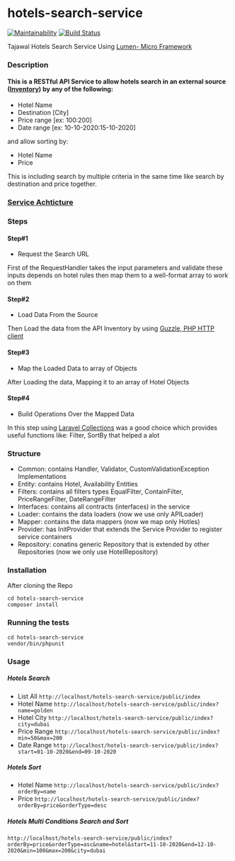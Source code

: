 # hotels-search-service
[![Maintainability](https://api.codeclimate.com/v1/badges/4d21396014613c6c2132/maintainability)](https://codeclimate.com/github/EngOmarMohamed/hotels-search-service/maintainability)
[![Build Status](https://travis-ci.org/EngOmarMohamed/hotels-search-service.svg?branch=master)](https://travis-ci.org/EngOmarMohamed/hotels-search-service)

Tajawal Hotels Search Service Using <a href="https://lumen.laravel.com/">Lumen- Micro Framework</a>

### Description
#### This is a RESTful API Service to allow hotels search in an external source (<a href="https://api.myjson.com/bins/tl0bp">Inventory</a>) by any of the following:
- Hotel Name
- Destination [City]
- Price range [ex: $100:$200]
- Date range [ex: 10-10-2020:15-10-2020]

and allow sorting by:

- Hotel Name
- Price

This is including search by multiple criteria in the same time like search by destination and price together.

### <a href="https://github.com/EngOmarMohamed/hotels-search-service/tree/master/hotel-service">Service Achticture</a>
### Steps
#### Step#1
- Request the Search URL

First of the RequestHandler takes the input parameters and validate these inputs depends on hotel rules then map them to a well-format array to work on them

#### Step#2
- Load Data From the Source

Then Load the data from the API Inventory by using <a href="http://docs.guzzlephp.org/en/stable/quickstart.html">Guzzle, PHP HTTP client</a>

#### Step#3
- Map the Loaded Data to array of Objects

After Loading the data, Mapping it to an array of Hotel Objects

#### Step#4
- Build Operations Over the Mapped Data

In this step using <a href="https://laravel.com/docs/5.6/collections">Laravel Collections</a> was a good choice which provides useful functions like: Filter, SortBy that helped a alot

### Structure
- Common: contains Handler, Validator, CustomValidationException Implementations
- Entity: contains Hotel, Availability Entities
- Filters: contains all filters types EqualFilter, ContainFilter, PriceRangeFilter, DateRangeFilter
- Interfaces: contains all contracts (interfaces) in the service
- Loader: contains the data loaders (now we use only APILoader)
- Mapper: contains the data mappers (now we map only Hotles)
- Provider: has InitProvider that extends the Service Provider to register service containers
- Repository: conatins generic Repository that is extended by other Repositories (now we only use HotelRepository) 

### Installation
After cloning the Repo
```
cd hotels-search-service
composer install
```

### Running the tests
```
cd hotels-search-service
vendor/bin/phpunit
```

### Usage
##### Hotels Search
- List All ```http://localhost/hotels-search-service/public/index```
- Hotel Name ```http://localhost/hotels-search-service/public/index?name=golden```
- Hotel City ```http://localhost/hotels-search-service/public/index?city=dubai```
- Price Range ```http://localhost/hotels-search-service/public/index?min=50&max=200```
- Date Range ```http://localhost/hotels-search-service/public/index?start=01-10-2020&end=09-10-2020```

##### Hotels Sort
- Hotel Name ```http://localhost/hotels-search-service/public/index?orderBy=name```
- Price ```http://localhost/hotels-search-service/public/index?orderBy=price&orderType=desc```

##### Hotels Multi Conditions Search and Sort
```http://localhost/hotels-search-service/public/index?orderBy=price&orderType=asc&name=hotel&start=11-10-2020&end=12-10-2020&min=100&max=200&city=dubai```
